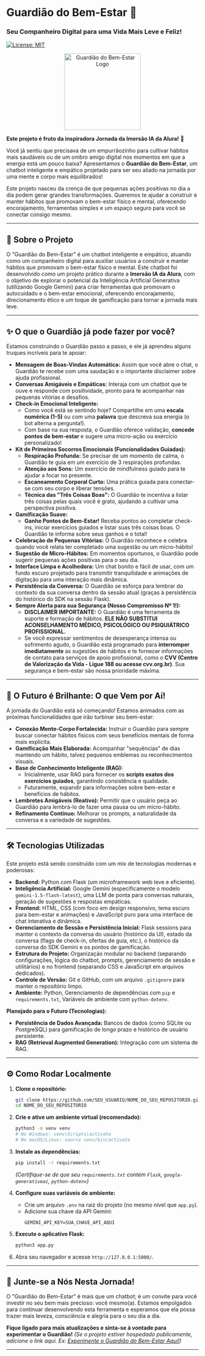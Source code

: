 # Guardião do Bem-Estar 🌟 
### Seu Companheiro Digital para uma Vida Mais Leve e Feliz!

[![License: MIT](https://img.shields.io/badge/License-MIT-yellow.svg)](https://opensource.org/licenses/MIT)
<!-- Adicione outros badges se desejar, ex: status do build, versão do Python -->

<p align="center">
  <!-- Substitua pela URL da sua imagem de logo ou remova se não tiver -->
  <img src="URL_PARA_UM_LOGO_OU_IMAGEM_LEGAL_DO_PROJETO_SE_TIVER.png" alt="Guardião do Bem-Estar Logo" width="200"/>
</p>

**Este projeto é fruto da inspiradora Jornada da Imersão IA da Alura!** 🚀

Você já sentiu que precisava de um empurrãozinho para cultivar hábitos mais saudáveis ou de um ombro amigo digital nos momentos em que a energia está um pouco baixa? Apresentamos o **Guardião do Bem-Estar**, um chatbot inteligente e empático projetado para ser seu aliado na jornada por uma mente e corpo mais equilibrados!

Este projeto nasceu da crença de que pequenas ações positivas no dia a dia podem gerar grandes transformações. Queremos te ajudar a construir e manter hábitos que promovam o bem-estar físico e mental, oferecendo encorajamento, ferramentas simples e um espaço seguro para você se conectar consigo mesmo.

---

## 🎯 Sobre o Projeto

O "Guardião do Bem-Estar" é um chatbot inteligente e empático, atuando como um companheiro digital para auxiliar usuários a construir e manter hábitos que promovam o bem-estar físico e mental.
Este chatbot foi desenvolvido como um projeto prático durante a **Imersão IA da Alura**, com o objetivo de explorar o potencial da Inteligência Artificial Generativa (utilizando Google Gemini) para criar ferramentas que promovam o autocuidado e o bem-estar emocional, oferecendo encorajamento, direcionamento ético e um toque de gamificação para tornar a jornada mais leve.

---

## ✨ O que o Guardião já pode fazer por você?

Estamos construindo o Guardião passo a passo, e ele já aprendeu alguns truques incríveis para te apoiar:

*   **Mensagem de Boas-Vindas Automática:** Assim que você abre o chat, o Guardião te recebe com uma saudação e o importante disclaimer sobre ajuda profissional.
*   **Conversas Amigáveis e Empáticas:** Interaja com um chatbot que te ouve e responde com positividade, pronto para te acompanhar nas pequenas vitórias e desafios.
*   **Check-in Emocional Inteligente:**
    *   Como você está se sentindo hoje? Compartilhe em uma **escala numérica (1-5)** ou com uma **palavra** que descreva sua energia (o bot alterna a pergunta!).
    *   Com base na sua resposta, o Guardião oferece validação, **concede pontos de bem-estar** e sugere uma micro-ação ou exercício personalizado!
*   **Kit de Primeiros Socorros Emocionais (Funcionalidades Guiadas):**
    *   **Respiração Profunda:** Se precisar de um momento de calma, o Guardião te guia em um exercício de 3 respirações profundas.
    *   **Atenção aos Sons:** Um exercício de mindfulness guiado para te ajudar a focar no presente.
    *   **Escaneamento Corporal Curto:** Uma prática guiada para conectar-se com seu corpo e liberar tensões.
    *   **Técnica das "Três Coisas Boas":** O Guardião te incentiva a listar três coisas pelas quais você é grato, ajudando a cultivar uma perspectiva positiva.
*   **Gamificação Suave:**
    *   **Ganhe Pontos de Bem-Estar!** Receba pontos ao completar check-ins, iniciar exercícios guiados e listar suas três coisas boas. O Guardião te informa sobre seus ganhos e o total!
*   **Celebração de Pequenas Vitórias:** O Guardião reconhece e celebra quando você relata ter completado uma sugestão ou um micro-hábito!
*   **Sugestão de Micro-Hábitos:** Em momentos oportunos, o Guardião pode sugerir pequenas ações positivas para o seu dia.
*   **Interface Limpa e Acolhedora:** Um chat bonito e fácil de usar, com um fundo escuro projetado para transmitir tranquilidade e animações de digitação para uma interação mais dinâmica.
*   **Persistência da Conversa:** O Guardião se esforça para lembrar do contexto da sua conversa dentro da sessão atual (graças à persistência do histórico do SDK na sessão Flask).
*   **Sempre Alerta para sua Segurança (Nosso Compromisso Nº 1!):**
    *   **DISCLAIMER IMPORTANTE:** O Guardião é uma ferramenta de suporte e formação de hábitos. **ELE NÃO SUBSTITUI ACONSELHAMENTO MÉDICO, PSICOLÓGICO OU PSIQUIÁTRICO PROFISSIONAL.**
    *   Se você expressar sentimentos de desesperança intensa ou sofrimento agudo, o Guardião está programado para **interromper imediatamente** as sugestões de hábitos e te fornecer informações de contato para serviços de apoio profissional, como o **CVV (Centro de Valorização da Vida - Ligue 188 ou acesse cvv.org.br)**. Sua segurança e bem-estar são nossa prioridade máxima.

---

## 🚀 O Futuro é Brilhante: O que Vem por Aí!

A jornada do Guardião está só começando! Estamos animados com as próximas funcionalidades que irão turbinar seu bem-estar:

*   **Conexão Mente-Corpo Fortalecida:** Instruir o Guardião para sempre buscar conectar hábitos físicos com seus benefícios mentais de forma mais explícita.
*   **Gamificação Mais Elaborada:** Acompanhar "sequências" de dias mantendo um hábito, talvez pequenos emblemas ou reconhecimentos visuais.
*   **Base de Conhecimento Inteligente (RAG):**
    *   Inicialmente, usar RAG para fornecer os **scripts exatos dos exercícios guiados**, garantindo consistência e qualidade.
    *   Futuramente, expandir para informações sobre bem-estar e benefícios de hábitos.
*   **Lembretes Amigáveis (Reativo):** Permitir que o usuário peça ao Guardião para lembrá-lo de fazer uma pausa ou um micro-hábito.
*   **Refinamento Contínuo:** Melhorar os prompts, a naturalidade da conversa e a variedade de sugestões.

---

## 🛠️ Tecnologias Utilizadas

Este projeto está sendo construído com um mix de tecnologias modernas e poderosas:

*   **Backend:** Python com Flask (um microframework web leve e eficiente).
*   **Inteligência Artificial:** Google Gemini (especificamente o modelo `gemini-1.5-flash-latest`), uma LLM de ponta para conversas naturais, geração de sugestões e respostas empáticas.
*   **Frontend:** HTML, CSS (com foco em design responsivo, tema escuro para bem-estar e animações) e JavaScript puro para uma interface de chat interativa e dinâmica.
*   **Gerenciamento de Sessão e Persistência Inicial:** Flask sessions para manter o contexto da conversa do usuário (histórico da UI), estado da conversa (flags de check-in, ofertas de guia, etc.), o histórico da conversa do SDK Gemini e os pontos de gamificação.
*   **Estrutura do Projeto:** Organização modular no backend (separando configurações, lógica do chatbot, prompts, gerenciamento de sessão e utilitários) e no frontend (separando CSS e JavaScript em arquivos dedicados).
*   **Controle de Versão:** Git e GitHub, com um arquivo `.gitignore` para manter o repositório limpo.
*   **Ambiente:** Python, Gerenciamento de dependências com `pip` e `requirements.txt`, Variáveis de ambiente com `python-dotenv`.

**Planejado para o Futuro (Tecnologias):**
*   **Persistência de Dados Avançada:** Bancos de dados (como SQLite ou PostgreSQL) para gamificação de longo prazo e histórico de usuário persistente.
*   **RAG (Retrieval Augmented Generation):** Integração com um sistema de RAG.

---

## ⚙️ Como Rodar Localmente

1.  **Clone o repositório:**
    ```bash
    git clone https://github.com/SEU_USUARIO/NOME_DO_SEU_REPOSITORIO.git
    cd NOME_DO_SEU_REPOSITORIO
    ```
2.  **Crie e ative um ambiente virtual (recomendado):**
    ```bash
    python3 -m venv venv
    # No Windows: venv\Scripts\activate
    # No macOS/Linux: source venv/bin/activate
    ```
3.  **Instale as dependências:**
    ```bash
    pip install -r requirements.txt 
    ```
    *(Certifique-se de que seu `requirements.txt` contém `Flask`, `google-generativeai`, `python-dotenv`)*

4.  **Configure suas variáveis de ambiente:**
    *   Crie um arquivo `.env` na raiz do projeto (no mesmo nível que `app.py`).
    *   Adicione sua chave da API Gemini:
        ```env
        GEMINI_API_KEY=SUA_CHAVE_API_AQUI
        ```

5.  **Execute o aplicativo Flask:**
    ```bash
    python3 app.py
    ```
6.  Abra seu navegador e acesse `http://127.0.0.1:5000/`.

---

## 💖 Junte-se a Nós Nesta Jornada!

O "Guardião do Bem-Estar" é mais que um chatbot; é um convite para você investir no seu bem mais precioso: você mesmo(a). Estamos empolgados para continuar desenvolvendo esta ferramenta e esperamos que ela possa trazer mais leveza, consciência e alegria para o seu dia a dia.

**Fique ligado para mais atualizações e sinta-se à vontade para experimentar o Guardião!**
*(Se o projeto estiver hospedado publicamente, adicione o link aqui. Ex: [Experimente o Guardião do Bem-Estar Aqui!](URL_DO_SEU_APP_HOSPEDADO))*

---
<!-- 
## 🤝 Como Contribuir (Opcional)

Adoramos contribuições! Se você tem ideias, sugestões ou quer ajudar no desenvolvimento, por favor:
1. Faça um fork do projeto.
2. Crie uma branch para sua feature (`git checkout -b feature/MinhaNovaFeature`).
3. Faça commit das suas alterações (`git commit -m 'Adiciona MinhaNovaFeature'`).
4. Faça push para a branch (`git push origin feature/MinhaNovaFeature`).
5. Abra um Pull Request.
-->